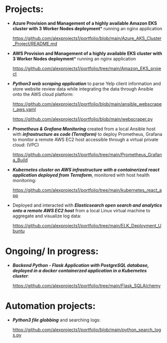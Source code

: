 # Projects:

+ **Azure Provision and Management of a highly available Amazon EKS cluster with 3 Worker Nodes deployment*** running an nginx application

  https://github.com/alexprojects1/portfolio/blob/main/Azure_AKS_Cluster_Project/README.md
  
+ **AWS Provision and Management of a highly available EKS cluster with 3 Worker Nodes deployment*** running an nginx application

  https://github.com/alexprojects1/portfolio/tree/main/Amazon_EKS_project

+ ***Python3 web scraping application*** to parse Yelp client information and store website review data while integrating the data through Ansible onto the AWS cloud platform: 

  https://github.com/alexprojects1/portfolio/blob/main/ansible_webscraper_aws.yaml

  https://github.com/alexprojects1/portfolio/blob/main/webscraper.py

+ ***Prometheus & Grafana Monitoring*** created from a local Ansible host with ***infrastructure as code (Terraform)*** to deploy Prometheus, Grafana to monitor a remote AWS EC2 host accessible through a virtual private cloud: (VPC) 
  
  https://github.com/alexprojects1/portfolio/tree/main/Prometheus_Grafana_Build
  
+ ***Kubernetes cluster on AWS infrastructure with a containerized react application deployed from Terraform***, monitored with host health monitoring:

  https://github.com/alexprojects1/portfolio/tree/main/kubernetes_react_app

+ Deployed and interacted with ***Elasticsearch open search and analytics onto a remote AWS EC2 host*** from a local Linux virtual machine to aggregate and visualize log data:

  https://github.com/alexprojects1/portfolio/tree/main/ELK_Deployment_Ubuntu
  


  

# Ongoing/ In progress:
+ ***Backend Python - Flask Application with PostgreSQL database, deployed in a docker containerzed application in a Kubernetes cluster***:

  https://github.com/alexprojects1/portfolio/tree/main/Flask_SQLAlchemy

# Automation projects:
+ ***Python3 file globbing*** and searching logs:

  https://github.com/alexprojects1/portfolio/blob/main/python_search_logs.py


